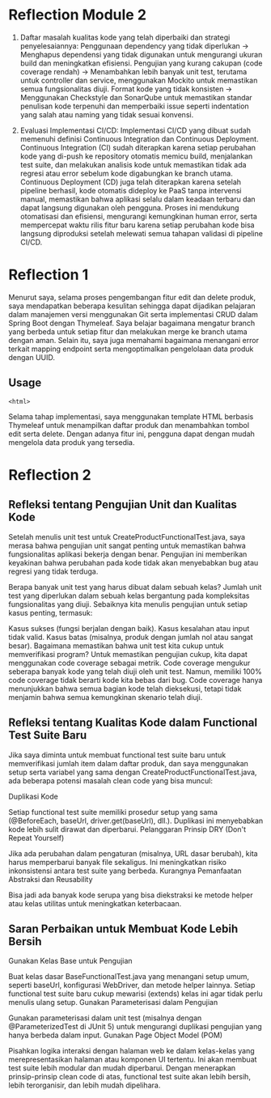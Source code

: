 # Reflection Module 2


1. Daftar masalah kualitas kode yang telah diperbaiki dan strategi penyelesaiannya:
Penggunaan dependency yang tidak diperlukan → Menghapus dependensi yang tidak digunakan untuk mengurangi ukuran build dan meningkatkan efisiensi.
Pengujian yang kurang cakupan (code coverage rendah) → Menambahkan lebih banyak unit test, terutama untuk controller dan service, menggunakan Mockito untuk memastikan semua fungsionalitas diuji.
Format kode yang tidak konsisten → Menggunakan Checkstyle dan SonarQube untuk memastikan standar penulisan kode terpenuhi dan memperbaiki issue seperti indentation yang salah atau naming yang tidak sesuai konvensi.


2. Evaluasi Implementasi CI/CD:
Implementasi CI/CD yang dibuat sudah memenuhi definisi Continuous Integration dan Continuous Deployment.
Continuous Integration (CI) sudah diterapkan karena setiap perubahan kode yang di-push ke repository otomatis memicu build, menjalankan test suite, dan melakukan analisis kode untuk memastikan tidak ada regresi atau error sebelum kode digabungkan ke branch utama.
Continuous Deployment (CD) juga telah diterapkan karena setelah pipeline berhasil, kode otomatis dideploy ke PaaS tanpa intervensi manual, memastikan bahwa aplikasi selalu dalam keadaan terbaru dan dapat langsung digunakan oleh pengguna.
Proses ini mendukung otomatisasi dan efisiensi, mengurangi kemungkinan human error, serta mempercepat waktu rilis fitur baru karena setiap perubahan kode bisa langsung diproduksi setelah melewati semua tahapan validasi di pipeline CI/CD.





# Reflection 1

Menurut saya, selama proses pengembangan fitur edit dan delete produk, saya mendapatkan beberapa kesulitan sehingga dapat dijadikan pelajaran dalam manajemen versi menggunakan Git serta implementasi CRUD dalam Spring Boot dengan Thymeleaf. Saya belajar bagaimana mengatur branch yang berbeda untuk setiap fitur dan melakukan merge ke branch utama dengan aman. Selain itu, saya juga memahami bagaimana menangani error terkait mapping endpoint serta mengoptimalkan pengelolaan data produk dengan UUID.

## Usage

```xhtml
<html>
```

Selama tahap implementasi, saya menggunakan template HTML berbasis Thymeleaf untuk menampilkan daftar produk dan menambahkan tombol edit serta delete. Dengan adanya fitur ini, pengguna dapat dengan mudah mengelola data produk yang tersedia.


# Reflection 2

## Refleksi tentang Pengujian Unit dan Kualitas Kode
Setelah menulis unit test untuk CreateProductFunctionalTest.java, saya merasa bahwa pengujian unit sangat penting untuk memastikan bahwa fungsionalitas aplikasi bekerja dengan benar. Pengujian ini memberikan keyakinan bahwa perubahan pada kode tidak akan menyebabkan bug atau regresi yang tidak terduga.

Berapa banyak unit test yang harus dibuat dalam sebuah kelas?
Jumlah unit test yang diperlukan dalam sebuah kelas bergantung pada kompleksitas fungsionalitas yang diuji. Sebaiknya kita menulis pengujian untuk setiap kasus penting, termasuk:

Kasus sukses (fungsi berjalan dengan baik).
Kasus kesalahan atau input tidak valid.
Kasus batas (misalnya, produk dengan jumlah nol atau sangat besar).
Bagaimana memastikan bahwa unit test kita cukup untuk memverifikasi program?
Untuk memastikan pengujian cukup, kita dapat menggunakan code coverage sebagai metrik. Code coverage mengukur seberapa banyak kode yang telah diuji oleh unit test. Namun, memiliki 100% code coverage tidak berarti kode kita bebas dari bug. Code coverage hanya menunjukkan bahwa semua bagian kode telah dieksekusi, tetapi tidak menjamin bahwa semua kemungkinan skenario telah diuji.

## Refleksi tentang Kualitas Kode dalam Functional Test Suite Baru
Jika saya diminta untuk membuat functional test suite baru untuk memverifikasi jumlah item dalam daftar produk, dan saya menggunakan setup serta variabel yang sama dengan CreateProductFunctionalTest.java, ada beberapa potensi masalah clean code yang bisa muncul:

Duplikasi Kode

Setiap functional test suite memiliki prosedur setup yang sama (@BeforeEach, baseUrl, driver.get(baseUrl), dll.).
Duplikasi ini menyebabkan kode lebih sulit dirawat dan diperbarui.
Pelanggaran Prinsip DRY (Don't Repeat Yourself)

Jika ada perubahan dalam pengaturan (misalnya, URL dasar berubah), kita harus memperbarui banyak file sekaligus.
Ini meningkatkan risiko inkonsistensi antara test suite yang berbeda.
Kurangnya Pemanfaatan Abstraksi dan Reusability

Bisa jadi ada banyak kode serupa yang bisa diekstraksi ke metode helper atau kelas utilitas untuk meningkatkan keterbacaan.

## Saran Perbaikan untuk Membuat Kode Lebih Bersih
Gunakan Kelas Base untuk Pengujian

Buat kelas dasar BaseFunctionalTest.java yang menangani setup umum, seperti baseUrl, konfigurasi WebDriver, dan metode helper lainnya.
Setiap functional test suite baru cukup mewarisi (extends) kelas ini agar tidak perlu menulis ulang setup.
Gunakan Parameterisasi dalam Pengujian

Gunakan parameterisasi dalam unit test (misalnya dengan @ParameterizedTest di JUnit 5) untuk mengurangi duplikasi pengujian yang hanya berbeda dalam input.
Gunakan Page Object Model (POM)

Pisahkan logika interaksi dengan halaman web ke dalam kelas-kelas yang merepresentasikan halaman atau komponen UI tertentu.
Ini akan membuat test suite lebih modular dan mudah diperbarui.
Dengan menerapkan prinsip-prinsip clean code di atas, functional test suite akan lebih bersih, lebih terorganisir, dan lebih mudah dipelihara.
